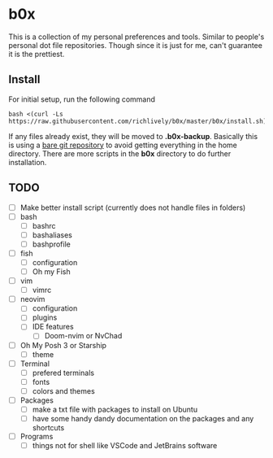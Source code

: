 # b0x
This is a collection of my personal preferences and tools. Similar to people's personal dot file repositories. Though since it is just for me, can't guarantee it is the prettiest.
## Install
For initial setup, run the following command
```
bash <(curl -Ls https://raw.githubusercontent.com/richlively/b0x/master/b0x/install.sh)
```
If any files already exist, they will be moved to **.b0x-backup**. Basically this is using a [bare git repository](https://www.atlassian.com/git/tutorials/dotfiles) to avoid getting everything in the home directory.
There are more scripts in the **b0x** directory to do further installation.
## TODO
 - [ ] Make better install script (currently does not handle files in folders)
 - [ ] bash
    - [ ] bashrc
    - [ ] bashaliases
    - [ ] bashprofile
- [ ] fish
    - [ ] configuration
    - [ ] Oh my Fish
- [ ]   vim
    - [ ] vimrc
- [ ] neovim
    - [ ] configuration
    - [ ] plugins
    - [ ] IDE features
	    - [ ] Doom-nvim or NvChad
- [ ] Oh My Posh 3 or Starship
    - [ ] theme
- [ ] Terminal
    - [ ] prefered terminals
    - [ ] fonts
    - [ ] colors and themes
- [ ] Packages
    - [ ] make a txt file with packages to install on Ubuntu
    - [ ] have some handy dandy documentation on the packages and any shortcuts
- [ ] Programs
    - [ ] things not for shell like VSCode and JetBrains software
